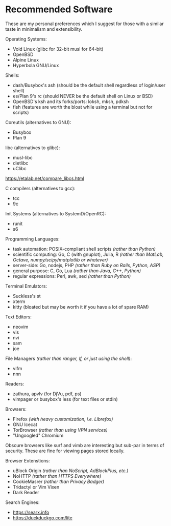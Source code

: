 # Recommended Software
These are my personal preferences which I suggest for those with a similar taste in minimalism and extensibility.

Operating Systems:
* Void Linux (glibc for 32-bit musl for 64-bit)
* OpenBSD
* Alpine Linux
* Hyperbola GNU/Linux

Shells:
* dash/Busybox's ash (should be the default shell regardless of login/user shell)
* es/Plan 9's rc (should NEVER be the default shell on Linux or BSD)
* OpenBSD's ksh and its forks/ports: loksh, mksh, pdksh
* fish (features are worth the bloat while using a terminal but not for scripts)

Coreutils (alternatives to GNU):
* Busybox
* Plan 9

libc (alternatives to glibc):
* musl-libc
* dietlibc
* uClibc

https://etalab.net/compare_libcs.html

C compilers (alternatives to gcc):
* tcc
* 9c

Init Systems (alternatives to SystemD/OpenRC):
* runit
* s6

Programming Languages:
* task automation: POSIX-compliant shell scripts *(rather than Python)*
* scientific computing: Go, C (with gnuplot), Julia, R *(rather than MatLab, Octave, numpy/scipy/matplotlib or whatever)*
* server-side: Go, nodejs, PHP *(rather than Ruby on Rails, Python, ASP)*
* general purpose: C, Go, Lua *(rather than Java, C++, Python)*
* regular expressions: Perl, awk, sed *(rather than Python)*

Terminal Emulators:
* Suckless's st
* xterm
* kitty (bloated but may be worth it if you have a lot of spare RAM)

Text Editors:
* neovim
* vis
* nvi
* sam
* joe

File Managers *(rather than ranger, lf, or just using the shell)*:
* vifm 
* nnn

Readers:
* zathura, apvlv (for DjVu, pdf, ps)
* vimpager or busybox's less (for text files or stdin)

Browsers:
* Firefox *(with heavy customization, i.e. Librefox)*
* GNU Icecat
* TorBrowser *(rather than using VPN services)*
* "Ungoogled" Chromium

Obscure browsers like surf and vimb are interesting but sub-par in terms of security. These are fine for viewing pages stored locally.

Browser Extenstions:
* uBlock Origin *(rather than NoScript, AdBlockPlus, etc.)*
* NoHTTP *(rather than HTTPS Everywhere)*
* CookieMasrer *(rather than Privacy Badger)*
* Tridactyl or Vim Vixen
* Dark Reader

Search Engines:
* https://searx.info
* https://duckduckgo.com/lite
